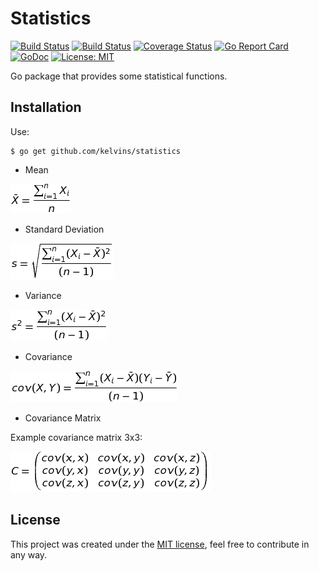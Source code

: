 Statistics
==========================

[![Build Status](https://travis-ci.org/kelvins/statistics.svg?branch=master)](https://travis-ci.org/kelvins/statistics)
[![Build Status](https://circleci.com/gh/kelvins/statistics.svg?style=shield&circle-token=:circle-token)](https://circleci.com/gh/kelvins/statistics)
[![Coverage Status](https://coveralls.io/repos/github/kelvins/statistics/badge.svg?branch=master)](https://coveralls.io/github/kelvins/statistics?branch=master)
[![Go Report Card](https://goreportcard.com/badge/github.com/kelvins/statistics)](https://goreportcard.com/report/github.com/kelvins/statistics)
[![GoDoc](https://godoc.org/github.com/kelvins/statistics?status.svg)](https://godoc.org/github.com/kelvins/statistics)
[![License: MIT](https://img.shields.io/badge/License-MIT-brightgreen.svg)](LICENSE)

Go package that provides some statistical functions.

Installation
----

Use:

    $ go get github.com/kelvins/statistics

- Mean

![Mean](formulas/mean.png)

- Standard Deviation

![Mean](formulas/sd.png)

- Variance

![Mean](formulas/variance.png)

- Covariance

![Mean](formulas/covariance.png)

- Covariance Matrix

Example covariance matrix 3x3:

![Mean](formulas/covMatrix.png)

License
----

This project was created under the [MIT license][1], feel free to contribute in any way.


  [1]: LICENSE
  [2]: https://godoc.org/github.com/kelvins/statistics
  [3]: https://godoc.org/

